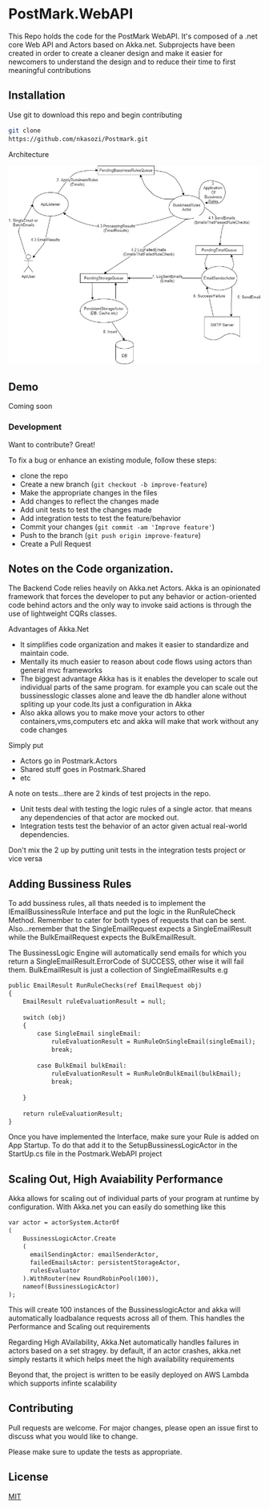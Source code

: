 # PostMark.WebAPI

This Repo holds the code for the PostMark WebAPI. It's composed of a .net core Web API and Actors based on Akka.net. Subprojects have been created in order to create a cleaner design and make it easier for newcomers to understand the design and to reduce their time to first meaningful contributions

## Installation

Use git to download this repo and begin contributing

```bash
git clone 
https://github.com/nkasozi/Postmark.git
```

Architecture 

![DataFlow diagram](dataflow.jpg)


## Demo
Coming soon

### Development
Want to contribute? Great!

To fix a bug or enhance an existing module, follow these steps:

- clone the repo
- Create a new branch (`git checkout -b improve-feature`)
- Make the appropriate changes in the files
- Add changes to reflect the changes made
- Add unit tests to test the changes made
- Add integration tests to test the feature/behavior
- Commit your changes (`git commit -am 'Improve feature'`)
- Push to the branch (`git push origin improve-feature`)
- Create a Pull Request 



## Notes on the Code organization.

The Backend Code relies heavily on Akka.net Actors. Akka is an opinionated framework that forces the developer to put any behavior or action-oriented code behind actors and the only way to invoke said actions is through the use of lightweight CQRs classes. 

Advantages of Akka.Net
- It simplifies code organization and makes it easier to standardize and maintain code.
- Mentally its much easier to reason about code flows using actors than general mvc frameworks
- The biggest advantage Akka has is it enables the developer to scale out individual parts of the same program. for example you can scale out the bussinesslogic classes alone and leave the db handler alone without spliting up your code.Its just a configuration in Akka
- Also akka allows you to make move your actors to other containers,vms,computers etc and akka will make that work without any code changes

Simply put
- Actors go in Postmark.Actors
- Shared stuff goes in Postmark.Shared 
- etc

A note on tests...there are 2 kinds of test projects in the repo. 

- Unit tests deal with testing the logic rules of a single actor. that means any dependencies of that actor are mocked out. 
- Integration tests test the behavior of an actor given actual real-world dependencies.

Don't mix the 2 up by putting unit tests in the integration tests project or vice versa

## Adding Bussiness Rules
To add bussiness rules, all thats needed is to implement the IEmailBussinessRule Interface
and put the logic in the RunRuleCheck Method. Remember to cater for both types of requests that 
can be sent. Also...remember that the SingleEmailRequest expects a SingleEmailResult while the 
BulkEmailRequest expects the BulkEmailResult.

The BussinessLogic Engine will automatically send emails for which you return a 
SingleEmailResult.ErrorCode of SUCCESS, other wise it will fail them. BulkEmailResult is just
a collection of SingleEmailResults
e.g

```
public EmailResult RunRuleChecks(ref EmailRequest obj)
{
    EmailResult ruleEvaluationResult = null;

    switch (obj)
    {
        case SingleEmail singleEmail:
            ruleEvaluationResult = RunRuleOnSingleEmail(singleEmail);
            break;

        case BulkEmail bulkEmail:
            ruleEvaluationResult = RunRuleOnBulkEmail(bulkEmail);
            break;

    }

    return ruleEvaluationResult;
}

```
Once you have implemented the Interface, make sure your Rule is added on App Startup. To do that
add it to the SetupBussinessLogicActor in the StartUp.cs file in the Postmark.WebAPI project

## Scaling Out, High Avaiability Performance
Akka allows for scaling out of individual parts of your program at runtime by configuration.
With Akka.net you can easily do something like this

```
var actor = actorSystem.ActorOf
(
    BussinessLogicActor.Create
    (
      emailSendingActor: emailSenderActor,
      failedEmailsActor: persistentStorageActor,
      rulesEvaluator
    ).WithRouter(new RoundRobinPool(100)),
    nameof(BussinessLogicActor)
);

```
This will create 100 instances of the BussinesslogicActor and akka will automatically loadbalance
requests across all of them. This handles the Performance and Scaling out requirements

Regarding High AVailability, Akka.Net automatically handles failures
in actors based on a set stragey. by default, if an actor crashes, akka.net simply restarts it which
helps meet the high availability requirements

Beyond that, the project is written to be easily deployed on AWS Lambda which supports infinte
scalability

## Contributing
Pull requests are welcome. For major changes, please open an issue first to discuss what you would like to change.

Please make sure to update the tests as appropriate.

## License
[MIT](https://choosealicense.com/licenses/mit/)
